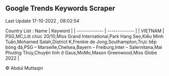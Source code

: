 

## Google Trends Keywords Scraper 
 
Last Update 17-10-2022 , 08:02:54

Country List :
 Name  | Keyword |
| ------------- | ------------- |
| VIETNAM | PSG,MC,Lời chúc 20/10,Miss Grand International,Park Hang Seo,Kiều Minh Tuấn,Mohamed Salah,District K,Frenkie de Jong,Southampton,Trực tiếp bóng đá,PSG – Marseille,Chelsea,Bayern – Freiburg,Inter – Salernitana,Mai Phương Thúy,Chuyện tình ở Gaus,MoMo,Mason Greenwood,Miss Globe 2022 |



© Abdul Muttaqin 
